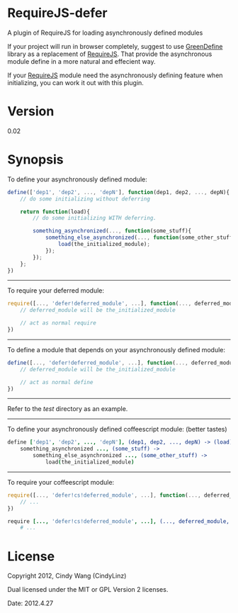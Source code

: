 RequireJS-defer
===============

A plugin of RequireJS for loading asynchronously defined modules

If your project will run in browser completely, suggest to
use [GreenDefine][] library as a replacement of [RequireJS][].
That provide the asynchronous module define in a more natural
and effecient way.

If your [RequireJS][] module need the asynchronously defining feature when initializing,
you can work it out with this plugin.

[RequireJS]: http://requirejs.org/
[GreenDefine]: https://github.com/CindyLinz/JS-GreenDefine

Version
=======

0\.02

Synopsis
========

To define your asynchronously defined module:

```javascript
define(['dep1', 'dep2', ..., 'depN'], function(dep1, dep2, ..., depN){
    // do some initializing without deferring

    return function(load){
        // do some initializing WITH deferring.

        something_asynchronized(..., function(some_stuff){
            something_else_asynchronized(..., function(some_other_stuff){
                load(the_initialized_module);
            });
        });
    };
})
```

---

To require your deferred module:

```javascript
require([..., 'defer!deferred_module', ...], function(..., deferred_module, ...){
    // deferred_module will be the_initialized_module

    // act as normal require
})
```

---

To define a module that depends on your asynchronously defined module:

```javascript
define([..., 'defer!deferred_module', ...], function(..., deferred_module, ...){
    // deferred_module will be the_initialized_module

    // act as normal define
})
```

---

Refer to the *test* directory as an example.

---

To define your asynchronously defined coffeescript module: (better tastes)

```coffeescript
define ['dep1', 'dep2', ..., 'depN'], (dep1, dep2, ..., depN) -> (load) ->
    something_asynchronized ..., (some_stuff) ->
        something_else_asynchronized ..., (some_other_stuff) ->
            load(the_initialized_module)
```

---

To require your coffeescript module:

```javascript
require([..., 'defer!cs!deferred_module', ...], function(..., deferred_module, ...){
    // ...
})
```

```coffeescript
require [..., 'defer!cs!deferred_module', ...], (..., deferred_module, ...) ->
    # ...
```

License
=======

Copyright 2012, Cindy Wang (CindyLinz)

Dual licensed under the MIT or GPL Version 2 licenses.

Date: 2012.4.27
